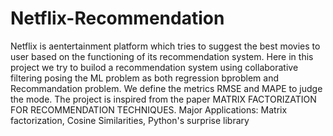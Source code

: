 # Netflix-Recommendation
Netflix is aentertainment platform which tries to suggest the best movies to user based on the functioning of its recommendation system.
Here in this project we try to builod a recommendation system using collaborative filtering posing the ML problem as both regression bproblem and Recommandation problem.
We define the metrics RMSE and MAPE to judge the mode.
The project is inspired from the paper MATRIX FACTORIZATION FOR RECOMMENDATION TECHNIQUES.
Major Applications:
Matrix factorization,
Cosine Similarities,
Python's surprise library
